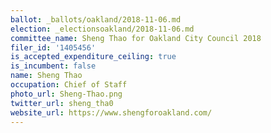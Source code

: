 ```yaml
---
ballot: _ballots/oakland/2018-11-06.md
election: _electionsoakland/2018-11-06.md
committee_name: Sheng Thao for Oakland City Council 2018
filer_id: '1405456'
is_accepted_expenditure_ceiling: true
is_incumbent: false
name: Sheng Thao
occupation: Chief of Staff
photo_url: Sheng-Thao.png
twitter_url: sheng_tha0
website_url: https://www.shengforoakland.com/
---
```

